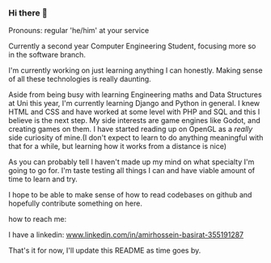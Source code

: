 ### Hi there 👋
Pronouns: regular 'he/him' at your service

Currently a second year Computer Engineering Student, focusing more so in the software branch.

I'm currently working on just learning anything I can honestly. Making sense of all these technologies is really daunting.

Aside from being busy with learning Engineering maths and Data Structures at Uni this year, I'm currently learning Django and Python in general. I knew HTML and CSS and have worked at some level with PHP and SQL and this I believe is the next step.
My side interests are game engines like Godot, and creating games on them.
I have started reading up on OpenGL as a *really* side curiosity of mine.(I don't expect to learn to do anything meaningful with that for a while, but learning how it works from a distance is nice)

As you can probably tell I haven't made up my mind on what specialty I'm going to go for. I'm taste testing all things I can and have viable amount of time to learn and try.

I hope to be able to make sense of how to read codebases on github and hopefully contribute something on here.

how to reach me:

I have a linkedin: www.linkedin.com/in/amirhossein-basirat-355191287

That's it for now, I'll update this README as time goes by.
